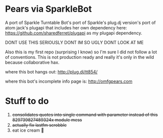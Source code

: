 Pears via SparkleBot
==========

A port of Sparkle Turntable Bot's port of Sparkle's plug.dj version's port of atom jack's plugapi that includes her own dependency here: https://github.com/sharedferret/plugapi as my plugapi dependency.

DONT USE THIS SERIOUSLY DONT IM SO UGLY DONT LOOK AT ME 

Also this is my first repo (surprising I know) so I'm sure I did not follow a lot of conventions. This is not production ready and really it's only in the wild because collaborative hax. 

where this bot hangs out:
http://plug.dj/tt854/

where this bot's incomplete info page is:
http://omfgpears.com

Stuff to do
==========
1. ~~consolidates quotes into single command with parameter instead of this 829739827489324x module mess~~ 
2. ~~actually fix lastfm scrobble~~
3. eat ice cream :icecream:
